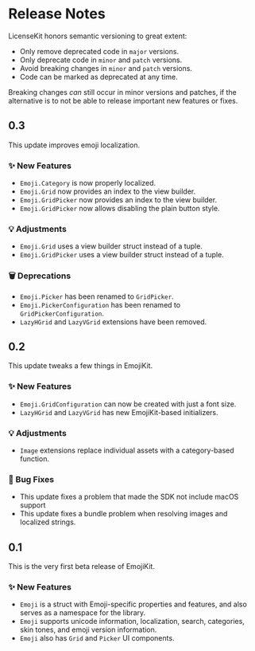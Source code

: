 # Release Notes

LicenseKit honors semantic versioning to great extent:

* Only remove deprecated code in `major` versions.
* Only deprecate code in `minor` and `patch` versions.
* Avoid breaking changes in `minor` and `patch` versions.
* Code can be marked as deprecated at any time.

Breaking changes *can* still occur in minor versions and patches, if the alternative is to not be able to release important new features or fixes.



## 0.3

This update improves emoji localization.

### ✨ New Features

* `Emoji.Category` is now properly localized.
* `Emoji.Grid` now provides an index to the view builder.
* `Emoji.GridPicker` now provides an index to the view builder.
* `Emoji.GridPicker` now allows disabling the plain button style.

### 💡 Adjustments

* `Emoji.Grid` uses a view builder struct instead of a tuple.
* `Emoji.GridPicker` uses a view builder struct instead of a tuple.

### 🗑️ Deprecations

* `Emoji.Picker` has been renamed to `GridPicker`.
* `Emoji.PickerConfiguration` has been renamed to `GridPickerConfiguration`.
* `LazyHGrid` and `LazyVGrid` extensions have been removed. 



## 0.2

This update tweaks a few things in EmojiKit.

### ✨ New Features

* `Emoji.GridConfiguration` can now be created with just a font size.
* `LazyHGrid` and `LazyVGrid` has new EmojiKit-based initializers.

### 💡 Adjustments

* `Image` extensions replace individual assets with a category-based function.

### 🐛 Bug Fixes

* This update fixes a problem that made the SDK not include macOS support
* This update fixes a bundle problem when resolving images and localized strings.



## 0.1

This is the very first beta release of EmojiKit.

### ✨ New Features

* `Emoji` is a struct with Emoji-specific properties and features, and also serves as a namespace for the library.
* `Emoji` supports unicode information, localization, search, categories, skin tones, and emoji version information.
* `Emoji` also has `Grid` and `Picker` UI components.  
